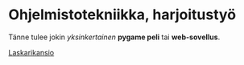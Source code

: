 # Ohjelmistotekniikka, harjoitustyö

Tänne tulee jokin *yksinkertainen* **pygame peli** tai **web-sovellus**.

[Laskarikansio](https://github.com/hojahoja/ot-harjoitustyo/tree/main/laskarit)
